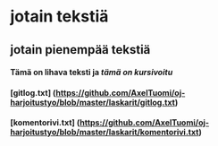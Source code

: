 # jotain tekstiä
## jotain pienempää tekstiä
#### **Tämä on lihava teksti** ja *tämä on kursivoitu* 
#### [gitlog.txt] (https://github.com/AxelTuomi/oj-harjoitustyo/blob/master/laskarit/gitlog.txt)
#### [komentorivi.txt] (https://github.com/AxelTuomi/oj-harjoitustyo/blob/master/laskarit/komentorivi.txt)
